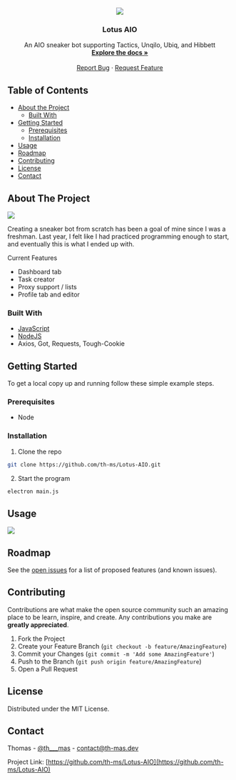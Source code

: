 <!-- PROJECT LOGO -->
<br />
<p align="center">
  <img src="https://media.discordapp.net/attachments/562041975797317643/770110287378120704/Icon.png?width=256&height=256">
  <h3 align="center">Lotus AIO</h3>

  <p align="center">
    An AIO sneaker bot supporting Tactics, Unqilo, Ubiq, and Hibbett
    <br />
    <a href="https://github.com/th-ms/Lotus-AIO"><strong>Explore the docs »</strong></a>
    <br />
    <br />
    <a href="https://github.com/th-ms/Lotus-AIO">Report Bug</a>
    ·
    <a href="https://github.com/th-ms/Lotus-AIO">Request Feature</a>
  </p>
</p>



<!-- TABLE OF CONTENTS -->
## Table of Contents

* [About the Project](#about-the-project)
  * [Built With](#built-with)
* [Getting Started](#getting-started)
  * [Prerequisites](#prerequisites)
  * [Installation](#installation)
* [Usage](#usage)
* [Roadmap](#roadmap)
* [Contributing](#contributing)
* [License](#license)
* [Contact](#contact)



<!-- ABOUT THE PROJECT -->
## About The Project

<img src="https://media.discordapp.net/attachments/562041975797317643/770111956186169384/loading.gif">

Creating a sneaker bot from scratch has been a goal of mine since I was a freshman. Last year, I felt like I had practiced programming enough to start, and eventually this is what I ended up with.

Current Features
* Dashboard tab
* Task creator
* Proxy support / lists
* Profile tab and editor

### Built With
* [JavaScript](https://www.javascript.com/)
* [NodeJS](https://nodejs.org/)
* Axios, Got, Requests, Tough-Cookie


<!-- GETTING STARTED -->
## Getting Started

To get a local copy up and running follow these simple example steps.

### Prerequisites

* Node

### Installation

1. Clone the repo
```sh
git clone https://github.com/th-ms/Lotus-AIO.git
```
2. Start the program
```sh
electron main.js
```


<!-- USAGE EXAMPLES -->
## Usage

<img src="https://media.discordapp.net/attachments/562041975797317643/770110743227662376/unknown.png?width=960&height=499">

<!-- ROADMAP -->
## Roadmap

See the [open issues](https://github.com/th-ms/Lotus-AIO/issues) for a list of proposed features (and known issues).



<!-- CONTRIBUTING -->
## Contributing

Contributions are what make the open source community such an amazing place to be learn, inspire, and create. Any contributions you make are **greatly appreciated**.

1. Fork the Project
2. Create your Feature Branch (`git checkout -b feature/AmazingFeature`)
3. Commit your Changes (`git commit -m 'Add some AmazingFeature'`)
4. Push to the Branch (`git push origin feature/AmazingFeature`)
5. Open a Pull Request



<!-- LICENSE -->
## License

Distributed under the MIT License.



<!-- CONTACT -->
## Contact

Thomas - [@th___mas](https://twitter.com/th___mas) - contact@th-mas.dev

Project Link: [https://github.com/th-ms/Lotus-AIO](https://github.com/th-ms/Lotus-AIO)
